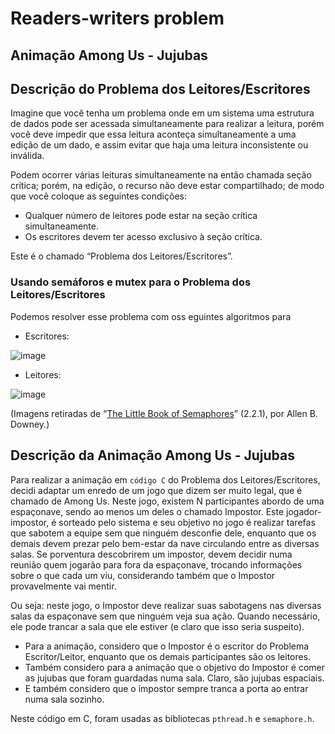 # Readers-writers problem
## Animação Among Us - Jujubas

## Descrição do Problema dos Leitores/Escritores

Imagine que você tenha um problema onde em um sistema uma estrutura de dados pode ser acessada simultaneamente para realizar a leitura, porém você deve impedir que essa leitura aconteça simultaneamente a uma edição de um dado, e assim evitar que haja uma leitura inconsistente ou inválida. 

Podem ocorrer várias leituras simultaneamente na então chamada seção crítica; porém, na edição, o recurso não deve estar compartilhado; de modo que você coloque as seguintes condições:

* Qualquer número de leitores pode estar na seção crítica simultaneamente.
* Os escritores devem ter acesso exclusivo à seção crítica.

Este é o chamado “Problema dos Leitores/Escritores”.


### Usando semáforos e mutex para o Problema dos Leitores/Escritores 

Podemos resolver esse problema com oss eguintes algoritmos para

* Escritores:

![image](https://user-images.githubusercontent.com/6686318/118742390-b0d5c600-b826-11eb-84f8-03765be2e018.png)

* Leitores:

![image](https://user-images.githubusercontent.com/6686318/118742399-b501e380-b826-11eb-8abb-99c6bd7f1257.png)

(Imagens retiradas de “[The Little Book of Semaphores](https://greenteapress.com/semaphores/LittleBookOfSemaphores.pdf)” (2.2.1), por Allen B. Downey.)



## Descrição da Animação Among Us - Jujubas

Para realizar a animação em `código C` do Problema dos Leitores/Escritores, decidi adaptar um enredo de um jogo que dizem ser muito legal, que é chamado de Among Us. Neste jogo, existem N participantes abordo de uma espaçonave, sendo ao menos um deles o chamado Impostor. 
Este jogador-impostor, é sorteado pelo sistema e seu objetivo no jogo é realizar tarefas que sabotem a equipe sem que ninguém desconfie dele, enquanto que os demais devem prezar pelo bem-estar da nave circulando entre as diversas salas. Se porventura descobrirem um impostor, devem decidir numa reunião quem jogarão para fora da espaçonave, trocando informações sobre o que cada um viu, considerando também que o Impostor provavelmente vai mentir.

Ou seja: neste jogo, o Impostor deve realizar suas sabotagens nas diversas salas da espaçonave sem que ninguém veja sua ação. Quando necessário, ele pode trancar a sala que ele estiver (e claro que isso seria suspeito).

* Para a animação, considero que o Impostor é o escritor do Problema Escritor/Leitor, enquanto que os demais participantes são os leitores. 
* Também considero para a animação que o objetivo do Impostor é comer as jujubas que foram guardadas numa sala. Claro, são jujubas espaciais.
* E também considero que o impostor sempre tranca a porta ao entrar numa sala sozinho.

Neste código em C, foram usadas as bibliotecas `pthread.h` e `semaphore.h`.

